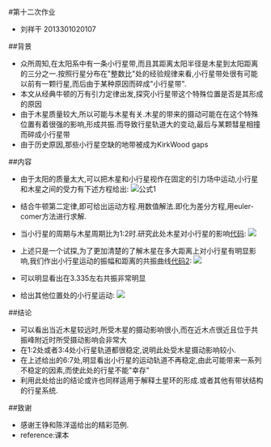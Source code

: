 #第十二次作业
- 刘祥干 2013301020107

##背景
- 众所周知,在太阳系中有一条小行星带,而且其距离太阳半径是木星到太阳距离的三分之一.按照行星分布在"整数比"处的经验规律来看,小行星带处很有可能以前有一颗行星,而后由于某种原因而碎成"小行星带".
- 本文从经典牛顿的万有引力定律出发,探究小行星带这个特殊位置是否是其形成的原因
- 由于木星质量较大,所以可能与木星有关.木星的带来的摄动可能在在这个特殊位置有着很强的影响,形成共振.而导致行星轨道大的变动,最后与某颗彗星相撞而碎成小行星带
- 由于历史原因,那些小行星空缺的地带被成为KirkWood gaps

##内容
- 由于太阳的质量太大,可以把木星和小行星视作在固定的引力场中运动,小行星和木星之间的受力有下述方程给出:
                                      ![公式1](https://github.com/computationalphysics2013301020107/computationalphysics_N2013301020107/blob/master/chapter4/homework12/%E5%85%AC%E5%BC%8F1.png)

- 结合牛顿第二定律,即可给出运动方程.用数值解法.即化为差分方程,用euler-comer方法进行求解.
- 当小行星的周期与木星周期比为1:2时.研究此处木星对小行星的影响[代码](https://github.com/computationalphysics2013301020107/computationalphysics_N2013301020107/blob/master/chapter4/homework12/12.1.py):
               ![](https://github.com/computationalphysics2013301020107/computationalphysics_N2013301020107/blob/master/chapter4/homework12/12.1.png)

- 上述只是一个试探,为了更加清楚的了解木星在多大距离上对小行星有明显影响,我们作出小行星运动的振幅和距离的共振曲线[代码2](https://github.com/computationalphysics2013301020107/computationalphysics_N2013301020107/blob/master/chapter4/homework12/12.2.py):
               ![](https://github.com/computationalphysics2013301020107/computationalphysics_N2013301020107/blob/master/chapter4/homework12/12.2.png)

-  可以明显看出在3.335左右共振非常明显
-  给出其他位置处的小行星运动:
                ![](https://github.com/computationalphysics2013301020107/computationalphysics_N2013301020107/blob/master/chapter4/homework12/12.3.png)


  
##结论
- 可以看出当近木星较远时,所受木星的摄动影响很小,而在近木点很近且位于共振峰附近时所受摄动影响会非常大
- 在1:2处或者3:4处小行星轨道都很稳定,说明此处受木星摄动影响较小.
- 在上述给出的6:7处,明显看出小行星的运动轨道不再稳定,由此可能带来一系列不稳定的因素,而使此处的行星不能"幸存"
- 利用此处给出的结论或许也同样适用于解释土星环的形成.或者其他有带状结构的行星系统.

##致谢
- 感谢王铮和陈洋遥给出的精彩范例.
- reference:课本
